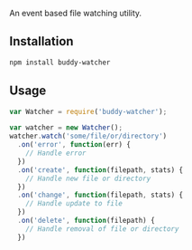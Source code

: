An event based file watching utility.

## Installation

```bash
npm install buddy-watcher
```

## Usage
```javascript
var Watcher = require('buddy-watcher');

var watcher = new Watcher();
watcher.watch('some/file/or/directory')
  .on('error', function(err) {
    // Handle error
  })
  .on('create', function(filepath, stats) {
    // Handle new file or directory
  })
  .on('change', function(filepath, stats) {
    // Handle update to file
  })
  .on('delete', function(filepath) {
    // Handle removal of file or directory
  })
```